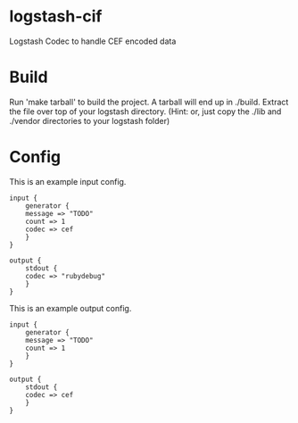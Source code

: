 logstash-cif
============

Logstash Codec to handle CEF encoded data

Build
=====

Run 'make tarball' to build the project. A tarball will end up in ./build. Extract the file over top of your logstash directory. 
(Hint: or, just copy the ./lib and ./vendor directories to your logstash folder)


Config
======

This is an example input config. 

```
input {
    generator {
	message => "TODO"
	count => 1
	codec => cef
    }
}

output {
    stdout { 
	codec => "rubydebug"
    }
}
```

This is an example output config. 

```
input {
    generator {
	message => "TODO"
	count => 1
    }
}

output {
    stdout { 
	codec => cef
    }
}
```
